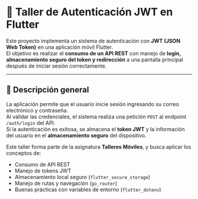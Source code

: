 # 🔐 Taller de Autenticación JWT en Flutter

Este proyecto implementa un sistema de autenticación con **JWT (JSON Web Token)** en una aplicación móvil Flutter.  
El objetivo es realizar el **consumo de un API REST** con manejo de **login, almacenamiento seguro del token y redirección** a una pantalla principal después de iniciar sesión correctamente.

---

## 📘 Descripción general

La aplicación permite que el usuario inicie sesión ingresando su correo electrónico y contraseña.  
Al validar las credenciales, el sistema realiza una petición `POST` al endpoint `/auth/login` del API.  
Si la autenticación es exitosa, se almacena el **token JWT** y la información del usuario en el **almacenamiento seguro** del dispositivo.

Este taller forma parte de la asignatura **Talleres Móviles**, y busca aplicar los conceptos de:
- Consumo de API REST
- Manejo de tokens JWT
- Almacenamiento local seguro (`flutter_secure_storage`)
- Manejo de rutas y navegación (`go_router`)
- Buenas prácticas con variables de entorno (`flutter_dotenv`)
